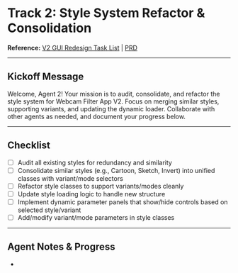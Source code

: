 # Track 2: Style System Refactor & Consolidation

**Reference:** [V2 GUI Redesign Task List](./v2_gui_redesign_tasks.md) | [PRD](./prd.md)

---

## Kickoff Message
Welcome, Agent 2! Your mission is to audit, consolidate, and refactor the style system for Webcam Filter App V2. Focus on merging similar styles, supporting variants, and updating the dynamic loader. Collaborate with other agents as needed, and document your progress below.

---

## Checklist
- [ ] Audit all existing styles for redundancy and similarity
- [ ] Consolidate similar styles (e.g., Cartoon, Sketch, Invert) into unified classes with variant/mode selectors
- [ ] Refactor style classes to support variants/modes cleanly
- [ ] Update style loading logic to handle new structure
- [ ] Implement dynamic parameter panels that show/hide controls based on selected style/variant
- [ ] Add/modify variant/mode parameters in style classes

---

## Agent Notes & Progress
- 